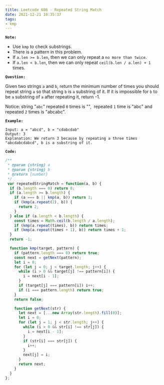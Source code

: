 ```yaml
---
title: Leetcode 686 - Repeated String Match
date: 2021-12-21 18:35:37
tags:
- kmp
---
```

**`Note:`**
- Use `kmp` to check substrings.
- There is a pattern in this problem.
- If `a.len >= b.len`, then we can only repeat a `no more than twice`.
- If `a.len < b.len`, then we can only repeat `ceil(b.len / a.len) + 1` times.

**`Question:`**

Given two strings `a` and `b`, return the minimum number of times you should repeat string `a` so that string `b` is `a` substring of it. If it is impossible for `b​​​​​​` to be `a` substring of `a` after repeating it, return -1.

Notice: string "`abc`" repeated `0` times is "",  repeated `1` time is "abc" and repeated `2` times is "abcabc".

**`Example:`**
```
Input: a = "abcd", b = "cdabcdab"
Output: 3
Explanation: We return 3 because by repeating a three times "abcdabcdabcd", b is a substring of it.
```

**`Code:`**
```javascript
/**
 * @param {string} a
 * @param {string} b
 * @return {number}
 */
 var repeatedStringMatch = function(a, b) {
  if (b.length === 0) return 0;
  if (a.length >= b.length) {
    if (a === b || kmp(a, b)) return 1;
    if (kmp(a.repeat(2), b)) {
      return 2;
    }
  } else if (a.length < b.length) {
    const times = Math.ceil(b.length / a.length);
    if (kmp(a.repeat(times), b)) return times;
    if (kmp(a.repeat(times + 1), b)) return times + 1;
  }
  return -1;

  function kmp(target, pattern) {
    if (pattern.length === 0) return true;
    const next = getNext(pattern);
    let i = 0;
    for (let j = 0; j < target.length; j++) {
      while (i > 0 && target[j] !== pattern[i]) {
        i = next[i - 1];
      }
      if (target[j] === pattern[i]) i++;
      if (i === pattern.length) return true;
    }
    return false;

    function getNext(str) {
      let next = [...new Array(str.length).fill(0)];
      let i = 0;
      for (let j = 1; j < str.length; j++) {
        while (i > 0 && str[i] !== str[j]) {
          i = next[i - 1];
        }
        if (str[i] === str[j]) {
          i++;
        }
        next[j] = i;
      }
      return next;
    }
  }
};
```
